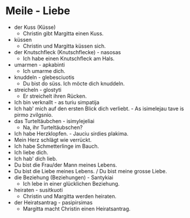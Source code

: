 # Meile - Liebe

- der Kuss (Küsse)
    - Christin gibt Margitta einen Kuss.
- küssen
    - Christin und Margitta küssen sich.
- der Knutschfleck (Knutschflecke) - nasosas
    - Ich habe einen Knutschfleck am Hals.
- umarmen - apkabinti
    - Ich umarme dich.
- knuddeln - glebesciuotis
    - Du bist do süss. Ich möcte dich knuddeln.
- streicheln - glostyti
    - Er streichelt ihren Rücken.
- Ich bin verknallt - as turiu simpatija
- Ich hab' mich auf den ersten Blick dich verliebt. - As isimelejau tave is pirmo zvilgsnio.
- das Turteltäubchen - isimylejeliai
    -  Na, ihr Turteltäubschen?
- Ich habe Herzklopfen. - Jauciu sirdies plakima.
- Mein Herz schlägt wie verrückt.
- Ich habe Schmetterlinge im Bauch.
- Ich liebe dich.
- Ich hab' dich lieb.
- Du bist die Frau/der Mann meines Lebens.
- Du bist die Liebe meines Lebens. / Du bist meine grosse Liebe.
- die Beziehung (Beziehungen) - Santykiai
    -  Ich lebe in einer glücklichen Beziehung.
- heiraten - susitkuoti
    - Christin und Margitta werden heiraten.
- der Heiratsantrag - pasipirsimas
    - Margitta macht Christin einen Heiratsantrag.
